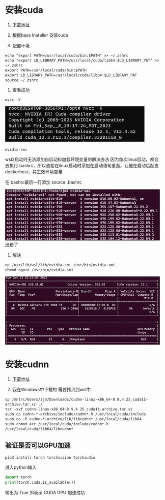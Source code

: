 
# 安装cuda
1. <a href = 'https://developer.nvidia.com/cuda-downloads?target_os=Linux&target_arch=x86_64&Distribution=WSL-Ubuntu&target_version=2.0&target_type=deb_local'>下载地址</a>

1. 根据base Installer 安装cuda

2. 配置环境
```shell
echo "export PATH=/usr/local/cuda/bin:$PATH" >> ~/.zshrc
echo "export LD_LIBRARY_PATH=/usr/local/cuda/lib64:$LD_LIBRARY_PAT" >> ~/.zshrc
export PATH=/usr/local/cuda/bin:$PATH
export LD_LIBRARY_PATH=/usr/local/cuda/lib64:$LD_LIBRARY_PAT
source ~/.zshrc 
```

1. 查看成功
```shell
nvcc -V
```
![image](https://github.com/qwertyuiopppp/images_repository/blob/main/1.png?raw=true)

```shell
nvidia-smi
```

wsl2启动时无法添加自启动和加载环境变量的解决办法
因为每次linux启动，都会去执行.bashrc，所以直接在linux启动时添加在启动语句里面，让他在启动后配置dockerhost，并生效环境变量

在.bashrc最后一行添加
source .bashrc

![image](https://github.com/qwertyuiopppp/images_repository/blob/main/2.png?raw=true)
出错了

1. 解决

``` shell
cp /usr/lib/wsl/lib/nvidia-smi /usr/bin/nvidia-smi
chmod ogu+x /usr/bin/nvidia-smi
```

![image](https://github.com/qwertyuiopppp/images_repository/blob/main/3.png?raw=true)

# 安装cudnn

1. <a href='https://developer.nvidia.com/rdp/cudnn-archive'>下载地址</a>

2. 我在Windows中下载的 需要拷贝到wsl中
``` shell
cp /mnt/c/Users/zjm/Downloads/cudnn-linux-x86_64-8.9.4.25_cuda11-archive.tar.xz ./
tar -xvf cudnn-linux-x86_64-8.9.4.25_cuda11-archive.tar.xz
sudo cp cudnn-*-archive/include/cudnn*.h /usr/local/cuda/include 
sudo cp -P cudnn-*-archive/lib/libcudnn* /usr/local/cuda/lib64 
sudo chmod a+r /usr/local/cuda/include/cudnn*.h /usr/local/cuda/lib64/libcudnn*
```

## 验证是否可以GPU加速
```shell
pip3 install torch torchvision torchaudio
```

进入python输入
```python
import torch
print(torch.cuda.is_available())
```

输出为 True 即表示 CUDA GPU 加速成功


